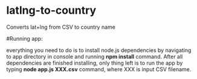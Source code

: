 # latlng-to-country
Converts lat+lng from CSV to country name

#Running app:

everything you need to do is to install node.js dependencies by navigating to app directory in console and running **npm install** command. After all dependencies are finished installing, only thing left is to run the app by typing **node app.js XXX.csv** command, where XXX is input CSV filename.

